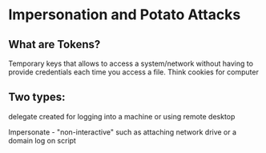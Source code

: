 
# Impersonation and Potato Attacks

## What are Tokens?

Temporary keys that allows to access a system/network without having to provide credentials each time you access a file. Think cookies for computer

## Two types:

delegate created for logging into a machine or using remote desktop

Impersonate - "non-interactive" such as attaching network drive or a domain log on script
